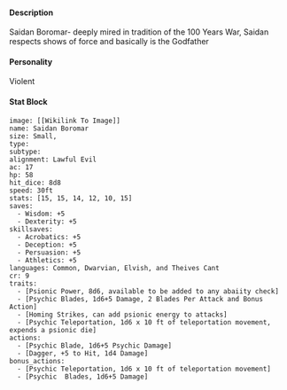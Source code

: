 #### Description
Saidan Boromar- deeply mired in tradition of the 100 Years War, Saidan respects shows of force and basically is the Godfather

#### Personality 
Violent


#### Stat Block

```statblock
image: [[Wikilink To Image]]
name: Saidan Boromar
size: Small,
type: 
subtype: 
alignment: Lawful Evil
ac: 17
hp: 58
hit_dice: 8d8
speed: 30ft
stats: [15, 15, 14, 12, 10, 15]
saves:
  - Wisdom: +5
  - Dexterity: +5 
skillsaves:
  - Acrobatics: +5
  - Deception: +5
  - Persuasion: +5
  - Athletics: +5
languages: Common, Dwarvian, Elvish, and Theives Cant
cr: 9
traits:
  - [Psionic Power, 8d6, available to be added to any abaiity check]
  - [Psychic Blades, 1d6+5 Damage, 2 Blades Per Attack and Bonus Action]
  - [Homing Strikes, can add psionic energy to attacks]
  - [Psychic Teleportation, 1d6 x 10 ft of teleportation movement, expends a psionic die]
actions:
  - [Psychic Blade, 1d6+5 Psychic Damage]
  - [Dagger, +5 to Hit, 1d4 Damage]
bonus_actions:
  - [Psychic Teleportation, 1d6 x 10 ft of teleportation movement]
  - [Psychic  Blades, 1d6+5 Damage]
```
